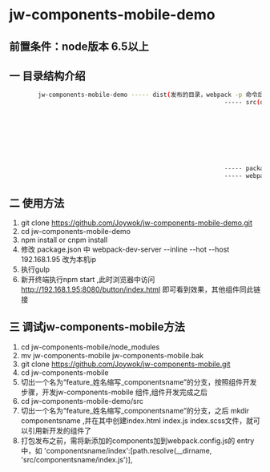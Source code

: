 # jw-components-mobile-demo


## 前置条件：node版本 6.5以上


## 一 目录结构介绍

```bash
		jw-components-mobile-demo ----- dist(发布的目录，webpack -p 命令后生成的文件目录，里面的html可双击浏览器中运行)
															----- src(demo源文件)----button----- index.html
																																|-index.js
																																|-index.scss

																										|-checkbox---- index.html
																																|-index.js
																																|-index.scss

																										|-xxxxxxx---- 同上
															----- package.json（脚手架配置文件）
															----- webpack.config.js (打包配置文件)
```															



## 二 使用方法

1. git clone https://github.com/Joywok/jw-components-mobile-demo.git
2. cd jw-components-mobile-demo
3. npm install   or   cnpm install
4. 修改 package.json 中 webpack-dev-server --inline --hot --host 192.168.1.95 改为本机ip
5. 执行gulp
6. 新开终端执行npm start ,此时浏览器中访问 http://192.168.1.95:8080/button/index.html 即可看到效果，其他组件同此链接



## 三 调试jw-components-mobile方法

1. cd jw-components-mobile/node_modules
2. mv jw-components-mobile jw-components-mobile.bak
3. git clone https://github.com/Joywok/jw-components-mobile.git
4. cd jw-components-mobile
5. 切出一个名为“feature_姓名缩写_componentsname”的分支，按照组件开发步骤，开发jw-components-mobile 组件,组件开发完成之后
6. cd jw-components-mobile-demo/src 
7. 切出一个名为“feature_姓名缩写_componentsname”的分支，之后 mkdir componentsname  ,并在其中创建index.html index.js index.scss文件，就可以引用新开发的组件了
8. 打包发布之前，需将新添加的components加到webpack.config.js的 entry 中，如 
			'componentsname/index':[path.resolve(__dirname, 'src/componentsname/index.js')],




